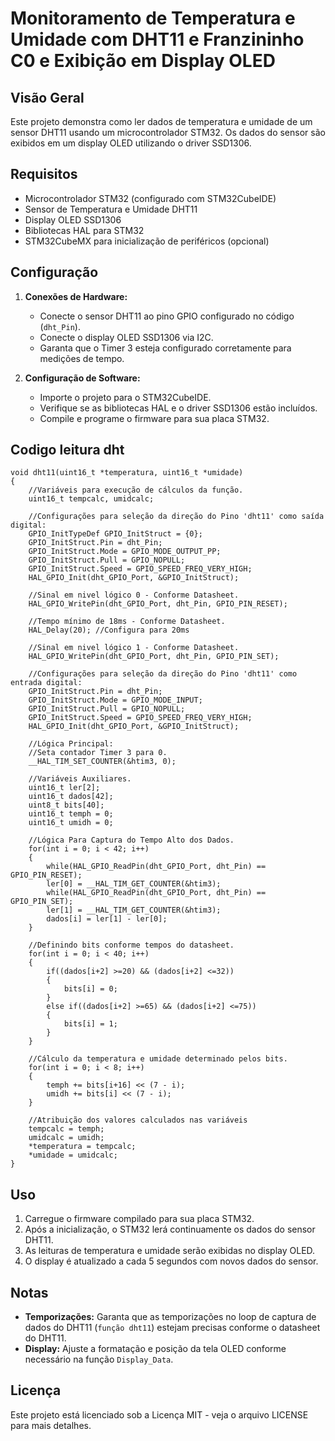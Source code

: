 
# Monitoramento de Temperatura e Umidade com DHT11 e Franzininho C0 e Exibição em Display OLED

## Visão Geral

Este projeto demonstra como ler dados de temperatura e umidade de um sensor DHT11 usando um microcontrolador STM32. Os dados do sensor são exibidos em um display OLED utilizando o driver SSD1306.

## Requisitos

- Microcontrolador STM32 (configurado com STM32CubeIDE)
- Sensor de Temperatura e Umidade DHT11
- Display OLED SSD1306
- Bibliotecas HAL para STM32
- STM32CubeMX para inicialização de periféricos (opcional)

## Configuração

1. **Conexões de Hardware:**
   - Conecte o sensor DHT11 ao pino GPIO configurado no código (`dht_Pin`).
   - Conecte o display OLED SSD1306 via I2C.
   - Garanta que o Timer 3 esteja configurado corretamente para medições de tempo.

2. **Configuração de Software:**
   - Importe o projeto para o STM32CubeIDE.
   - Verifique se as bibliotecas HAL e o driver SSD1306 estão incluídos.
   - Compile e programe o firmware para sua placa STM32.

## Codigo leitura dht
```
void dht11(uint16_t *temperatura, uint16_t *umidade)
{
	//Variáveis para execução de cálculos da função.
	uint16_t tempcalc, umidcalc;

	//Configurações para seleção da direção do Pino 'dht11' como saída digital:
	GPIO_InitTypeDef GPIO_InitStruct = {0};
	GPIO_InitStruct.Pin = dht_Pin;
	GPIO_InitStruct.Mode = GPIO_MODE_OUTPUT_PP;
	GPIO_InitStruct.Pull = GPIO_NOPULL;
	GPIO_InitStruct.Speed = GPIO_SPEED_FREQ_VERY_HIGH;
	HAL_GPIO_Init(dht_GPIO_Port, &GPIO_InitStruct);

	//Sinal em nivel lógico 0 - Conforme Datasheet.
	HAL_GPIO_WritePin(dht_GPIO_Port, dht_Pin, GPIO_PIN_RESET);

	//Tempo mínimo de 18ms - Conforme Datasheet.
	HAL_Delay(20); //Configura para 20ms

	//Sinal em nivel lógico 1 - Conforme Datasheet.
	HAL_GPIO_WritePin(dht_GPIO_Port, dht_Pin, GPIO_PIN_SET);

	//Configurações para seleção da direção do Pino 'dht11' como entrada digital:
	GPIO_InitStruct.Pin = dht_Pin;
	GPIO_InitStruct.Mode = GPIO_MODE_INPUT;
	GPIO_InitStruct.Pull = GPIO_NOPULL;
	GPIO_InitStruct.Speed = GPIO_SPEED_FREQ_VERY_HIGH;
	HAL_GPIO_Init(dht_GPIO_Port, &GPIO_InitStruct);

	//Lógica Principal:
	//Seta contador Timer 3 para 0.
	__HAL_TIM_SET_COUNTER(&htim3, 0);

	//Variáveis Auxiliares.
	uint16_t ler[2];
	uint16_t dados[42];
	uint8_t bits[40];
	uint16_t temph = 0;
	uint16_t umidh = 0;

	//Lógica Para Captura do Tempo Alto dos Dados.
	for(int i = 0; i < 42; i++)
	{
	    while(HAL_GPIO_ReadPin(dht_GPIO_Port, dht_Pin) == GPIO_PIN_RESET);
	    ler[0] = __HAL_TIM_GET_COUNTER(&htim3);
		while(HAL_GPIO_ReadPin(dht_GPIO_Port, dht_Pin) == GPIO_PIN_SET);
		ler[1] = __HAL_TIM_GET_COUNTER(&htim3);
		dados[i] = ler[1] - ler[0];
	}

	//Definindo bits conforme tempos do datasheet.
	for(int i = 0; i < 40; i++)
	{
	    if((dados[i+2] >=20) && (dados[i+2] <=32))
	    {
		    bits[i] = 0;
	    }
	    else if((dados[i+2] >=65) && (dados[i+2] <=75))
	    {
		    bits[i] = 1;
	    }
	}

	//Cálculo da temperatura e umidade determinado pelos bits.
	for(int i = 0; i < 8; i++)
	{
	    temph += bits[i+16] << (7 - i);
	    umidh += bits[i] << (7 - i);
	}

	//Atribuição dos valores calculados nas variáveis
	tempcalc = temph;
	umidcalc = umidh;
	*temperatura = tempcalc;
	*umidade = umidcalc;
}
```

## Uso

1. Carregue o firmware compilado para sua placa STM32.
2. Após a inicialização, o STM32 lerá continuamente os dados do sensor DHT11.
3. As leituras de temperatura e umidade serão exibidas no display OLED.
4. O display é atualizado a cada 5 segundos com novos dados do sensor.

## Notas

- **Temporizações:** Garanta que as temporizações no loop de captura de dados do DHT11 (`função dht11`) estejam precisas conforme o datasheet do DHT11.
- **Display:** Ajuste a formatação e posição da tela OLED conforme necessário na função `Display_Data`.


## Licença

Este projeto está licenciado sob a Licença MIT - veja o arquivo LICENSE para mais detalhes.
